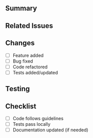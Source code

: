 ## Summary
<!-- Briefly describe the changes and purpose of this PR -->

## Related Issues
<!-- Link any related issues (e.g., Closes #123) -->

## Changes
- [ ] Feature added
- [ ] Bug fixed
- [ ] Code refactored
- [ ] Tests added/updated

## Testing
<!-- Describe how you tested your changes -->

## Checklist
- [ ] Code follows guidelines
- [ ] Tests pass locally
- [ ] Documentation updated (if needed)